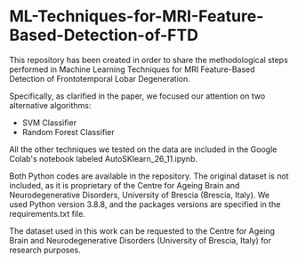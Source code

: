 # ML-Techniques-for-MRI-Feature-Based-Detection-of-FTD


This repository has been created in order to share the methodological steps performed in Machine Learning Techniques for MRI Feature-Based Detection of Frontotemporal Lobar Degeneration.

Specifically, as clarified in the paper, we focused our attention on two alternative algorithms:

- SVM Classifier
- Random Forest Classifier

All the other techniques we tested on the data are included in the Google Colab's notebook labeled AutoSKlearn_26_11.ipynb.

Both Python codes are available in the repository. The original dataset is not included, as it is proprietary of the Centre for Ageing
Brain and Neurodegenerative Disorders, University of Brescia (Brescia, Italy).
We used Python version 3.8.8, and the packages versions are specified in the requirements.txt file. 


The dataset used in this work can be requested to the Centre for Ageing Brain and Neurodegenerative Disorders (University of Brescia, Italy) for research purposes.
